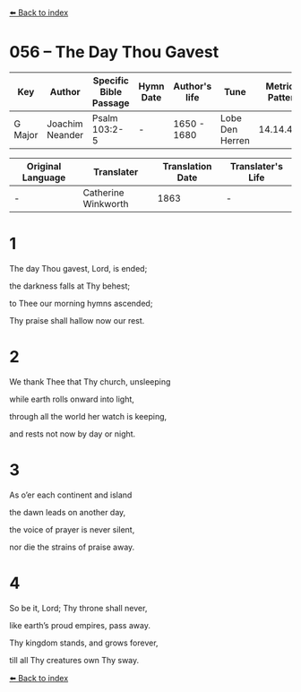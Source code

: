 [⬅️ Back to index](../README.md)

# 056 – The Day Thou Gavest

Key | Author   | Specific Bible Passage     |Hymn Date |Author's life |Tune |Metrical Pattern   |Composer/Source                                                                                        
-- | --------- | ---------------------------|----------|--------------|-----|-------------------|-------------   
G Major  | Joachim Neander      | Psalm 103:2-5 | -  | 1650 - 1680 | Lobe Den Herren | 14.14.4.7.8 | Chorale Book for England, 1863 

Original Language | Translater | Translation Date   | Translater's Life     
----------------- | --------- | --------------------|-------------   
\-  | Catherine Winkworth      | 1863 | -  | 1827 - 1878 



# 1

The day Thou gavest, Lord, is ended;

the darkness falls at Thy behest;

to Thee our morning hymns ascended;

Thy praise shall hallow now our rest.



# 2

We thank Thee that Thy church, unsleeping

while earth rolls onward into light,

through all the world her watch is keeping,

and rests not now by day or night.



# 3

As o’er each continent and island

the dawn leads on another day,

the voice of prayer is never silent,

nor die the strains of praise away.



# 4

So be it, Lord; Thy throne shall never,

like earth’s proud empires, pass away.

Thy kingdom stands, and grows forever,

till all Thy creatures own Thy sway.

[⬅️ Back to index](../README.md)
